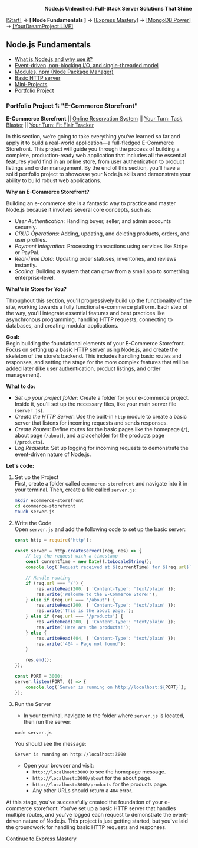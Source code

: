 **<p align="right">Node.js Unleashed: Full-Stack Server Solutions That Shine</p>**

[[Start]](../Introduction.md) → **[ Node Fundamentals ]** → [[Express Mastery]](../chapter-02/2-1.md) → [[MongoDB Power]](#mongodb) → [[YourDreamProject LIVE]](#project)

## Node.js Fundamentals
* [What is Node.js and why use it?](1-1.md)
* [Event-driven, non-blocking I/O, and single-threaded model](1-2.md)
* [Modules, npm (Node Package Manager)](1-3.md)
* [Basic HTTP server](1-4.md)
* [Mini-Projects](1-5.md)
* [Portfolio Project](#Portfolio-Project)

### Portfolio Project 1: "E-Commerce Storefront"

**E-Commerce Storefront** || [Online Reservation System](1-6-2.md) || [Your Turn: Task Blaster](1-6-3.md) || [Your Turn: Fit Flair Tracker](1-6-4.md)

In this section, we’re going to take everything you’ve learned so far and apply it to build a real-world application—a full-fledged E-Commerce Storefront. This project will guide you through the process of building a complete, production-ready web application that includes all the essential features you'd find in an online store, from user authentication to product listings and order management. By the end of this section, you’ll have a solid portfolio project to showcase your Node.js skills and demonstrate your ability to build robust web applications.

**Why an E-Commerce Storefront?**

Building an e-commerce site is a fantastic way to practice and master Node.js because it involves several core concepts, such as:

- *User Authentication*: Handling buyer, seller, and admin accounts securely.
- *CRUD Operations*: Adding, updating, and deleting products, orders, and user profiles.
- *Payment Integration*: Processing transactions using services like Stripe or PayPal.
- *Real-Time Data*: Updating order statuses, inventories, and reviews instantly.
- *Scaling*: Building a system that can grow from a small app to something enterprise-level.

**What’s in Store for You?**

Throughout this section, you'll progressively build up the functionality of the site, working towards a fully functional e-commerce platform. Each step of the way, you'll integrate essential features and best practices like asynchronous programming, handling HTTP requests, connecting to databases, and creating modular applications.

**Goal:**<br /> 
Begin building the foundational elements of your E-Commerce Storefront. Focus on setting up a basic HTTP server using Node.js, and create the skeleton of the store’s backend. This includes handling basic routes and responses, and setting the stage for the more complex features that will be added later (like user authentication, product listings, and order management).

**What to do:**
- *Set up your project folder*: Create a folder for your e-commerce project. Inside it, you'll set up the necessary files, like your main server file (`server.js`).
- *Create the HTTP Server*: Use the built-in `http` module to create a basic server that listens for incoming requests and sends responses.
- *Create Routes*: Define routes for the basic pages like the homepage (`/`), about page (`/about`), and a placeholder  for the products page (`/products`).
- *Log Requests*: Set up logging for incoming requests to demonstrate the event-driven nature of Node.js.

**Let's code:**
1. Set up the Project<br />
   First, create a folder called `ecommerce-storefront` and navigate into it in your terminal. Then, create a file called `server.js`:
    ```bash
    mkdir ecommerce-storefront
    cd ecommerce-storefront
    touch server.js
    ```
2. Write the Code<br />
   Open `server.js` and add the following code to set up the basic server:

    ```javascript
    const http = require('http');
    
    const server = http.createServer((req, res) => {
        // Log the request with a timestamp
        const currentTime = new Date().toLocaleString();
        console.log(`Request received at ${currentTime} for ${req.url}`);

        // Handle routing
        if (req.url === '/') {
            res.writeHead(200, { 'Content-Type': 'text/plain' });
            res.write('Welcome to the E-Commerce Store!');
        } else if (req.url === '/about') {
            res.writeHead(200, { 'Content-Type': 'text/plain' });
            res.write('This is the about page.');
        } else if (req.url === '/products') {
            res.writeHead(200, { 'Content-Type': 'text/plain' });
            res.write('Here are the products!');
        } else {
            res.writeHead(404, { 'Content-Type': 'text/plain' });
            res.write('404 - Page not found');
        }

        res.end();
    });

    const PORT = 3000;
    server.listen(PORT, () => {
        console.log(`Server is running on http://localhost:${PORT}`);
    });
    ```
3. Run the Server
   - In your terminal, navigate to the folder where `server.js` is located, then run the server:
    ```bash
    node server.js
    ```
    You should see the message:
    ```
    Server is running on http://localhost:3000
    ```
   - Open your browser and visit:
     - `http://localhost:3000` to see the homepage message.
     - `http://localhost:3000/about` for the about page.
     - `http://localhost:3000/products` for the products page.
     - Any other URLs should return a `404` error.

At this stage, you've successfully created the foundation of your e-commerce storefront. You've set up a basic HTTP server that handles multiple routes, and you’ve logged each request to demonstrate the event-driven nature of Node.js. This project is just getting started, but you've laid the groundwork for handling basic HTTP requests and responses.

[Continue to Express Mastery](../chapter-02/2-1.md)
